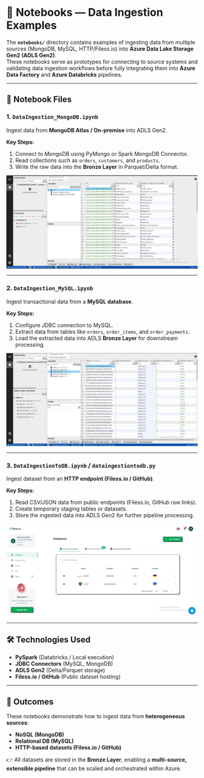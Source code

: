 # 📘 Notebooks — Data Ingestion Examples

The **`notebooks/`** directory contains examples of ingesting data from multiple sources (MongoDB, MySQL, HTTP/Filess.io) into **Azure Data Lake Storage Gen2 (ADLS Gen2)**.  
These notebooks serve as prototypes for connecting to source systems and validating data ingestion workflows before fully integrating them into **Azure Data Factory** and **Azure Databricks** pipelines.

---

## 📂 Notebook Files

### 1. `DataIngestion_MongoDB.ipynb`  
Ingest data from **MongoDB Atlas / On-premise** into ADLS Gen2.  

**Key Steps:**
1. Connect to MongoDB using PyMongo or Spark MongoDB Connector.  
2. Read collections such as `orders`, `customers`, and `products`.  
3. Write the raw data into the **Bronze Layer** in Parquet/Delta format.  

![MongoDB Ingestion](assets/olist_db/mongodb.png)

---

### 2. `DataIngestion_MySQL.ipynb`  
Ingest transactional data from a **MySQL database**.  

**Key Steps:**
1. Configure JDBC connection to MySQL.  
2. Extract data from tables like `orders`, `order_items`, and `order_payments`.  
3. Load the extracted data into ADLS **Bronze Layer** for downstream processing.  

![MySQL Ingestion](assets/olist_db/mysql.png)

---

### 3. `DataIngestionToDB.ipynb` / `dataingestiontodb.py`  
Ingest dataset from an **HTTP endpoint (Filess.io / GitHub)**.  

**Key Steps:**
1. Read CSV/JSON data from public endpoints (Filess.io, GitHub raw links).  
2. Create temporary staging tables or datasets.  
3. Store the ingested data into ADLS Gen2 for further pipeline processing.  

![Filess.io Overview](assets/olist_db/filess-io_overview.png)

---

## 🛠️ Technologies Used
- **PySpark** (Databricks / Local execution)  
- **JDBC Connectors** (MySQL, MongoDB)  
- **ADLS Gen2** (Delta/Parquet storage)  
- **Filess.io / GitHub** (Public dataset hosting)

---

## 🎯 Outcomes
These notebooks demonstrate how to ingest data from **heterogeneous sources**:
- **NoSQL (MongoDB)**  
- **Relational DB (MySQL)**  
- **HTTP-based datasets (Filess.io / GitHub)**  

👉 All datasets are stored in the **Bronze Layer**, enabling a **multi-source, extensible pipeline** that can be scaled and orchestrated within Azure.
